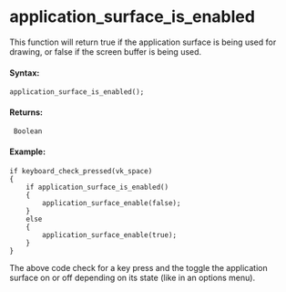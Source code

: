 # application_surface_is_enabled

This function will return true if the application surface is being used
for drawing, or false if the screen buffer is being used.

#### Syntax:

``` gml
application_surface_is_enabled();
```

#### Returns:

``` gml
 Boolean
```

#### Example:

``` gml
if keyboard_check_pressed(vk_space)
{
    if application_surface_is_enabled()
    {
        application_surface_enable(false);
    }
    else
    {
        application_surface_enable(true);
    }
}
```

The above code check for a key press and the toggle the application
surface on or off depending on its state (like in an options menu).
